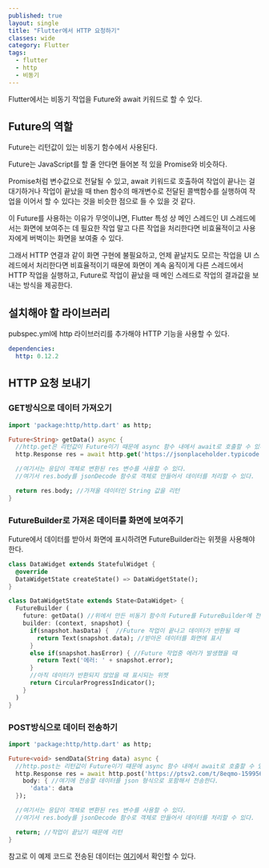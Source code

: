 ```yaml
---
published: true
layout: single
title: "Flutter에서 HTTP 요청하기"
classes: wide
category: Flutter 
tags: 
  - flutter
  - http
  - 비동기
---
```


Flutter에서는 비동기 작업을 Future와 await 키워드로 할 수 있다.

## Future의 역할

Future는 리턴값이 있는 비동기 함수에서 사용된다.

Future는 JavaScript를 할 줄 안다면 들어본 적 있을 Promise와 비슷하다. 

Promise처럼 변수값으로 전달될 수 있고, await 키워드로 호출하여 작업이 끝나는 걸 대기하거나 작업이 끝났을 때 then 함수의 매개변수로 전달된 콜백함수를 실행하여 작업을 이어서 할 수 있다는 것을 비슷한 점으로 들 수 있을 것 같다.


이 Future를 사용하는 이유가 무엇이냐면, Flutter 특성 상 메인 스레드인 UI 스레드에서는 화면에 보여주는 데 필요한 작업 말고 다른 작업을 처리한다면 비효율적이고 사용자에게 버벅이는 화면을 보여줄 수 있다.

그래서 HTTP 연결과 같이 화면 구현에 불필요하고, 언제 끝날지도 모르는 작업을 UI 스레드에서 처리한다면 비효율적이기 때문에 화면이 계속 움직이게 다른 스레드에서 HTTP 작업을 실행하고, Future로 작업이 끝났을 때 메인 스레드로 작업의 결과값을 보내는 방식을 제공한다.

## 설치해야 할 라이브러리

pubspec.yml에 http 라이브러리를 추가해야 HTTP 기능을 사용할 수 있다.

~~~yml
dependencies:
  http: 0.12.2
~~~

## HTTP 요청 보내기

### GET방식으로 데이터 가져오기

~~~dart
import 'package:http/http.dart' as http;

Future<String> getData() async {
  //http.get은 리턴값이 Future이기 때문에 async 함수 내에서 await로 호출할 수 있다.
  http.Response res = await http.get('https://jsonplaceholder.typicode.com/posts/1');

  //여기서는 응답이 객체로 변환된 res 변수를 사용할 수 있다.
  //여기서 res.body를 jsonDecode 함수로 객체로 만들어서 데이터를 처리할 수 있다.

  return res.body; //가져올 데이터인 String 값을 리턴
}
~~~

### FutureBuilder로 가져온 데이터를 화면에 보여주기

Future에서 데이터를 받아서 화면에 표시하려면 FutureBuilder라는 위젯을 사용해야 한다.

~~~dart
class DataWidget extends StatefulWidget { 
  @override
  DataWidgetState createState() => DataWidgetState(); 
}

class DataWidgetState extends State<DataWidget> {
  FutureBuilder (
    future: getData() //위에서 만든 비동기 함수의 Future를 FutureBuilder에 전달한다.
    builder: (context, snapshot) {
      if(snapshot.hasData) {  //Future 작업이 끝나고 데이터가 반환될 때
        return Text(snapshot.data); //받아온 데이터를 화면에 표시
      }
      else if(snapshot.hasError) { //Future 작업중 에러가 발생했을 때
        return Text('에러: ' + snapshot.error);
      }
      //아직 데이터가 반환되지 않았을 때 표시되는 위젯
      return CircularProgressIndicator();
    }
  )
}
~~~

### POST방식으로 데이터 전송하기

~~~dart
import 'package:http/http.dart' as http;

Future<void> sendData(String data) async {
  //http.post는 리턴값이 Future이기 떄문에 async 함수 내에서 await로 호출할 수 있다.
  http.Response res = await http.post('https://ptsv2.com/t/8eqmo-1599568603/post', 
    body: { //여기에 전송할 데이터를 json 형식으로 포함해서 전송한다.
      'data': data
  });

  //여기서는 응답이 객체로 변환된 res 변수를 사용할 수 있다.
  //여기서 res.body를 jsonDecode 함수로 객체로 만들어서 데이터를 처리할 수 있다.

  return; //작업이 끝났기 때문에 리턴
}
~~~

참고로 이 예제 코드로 전송된 데이터는 [여기](https://ptsv2.com/t/8eqmo-1599568603)에서 확인할 수 있다.